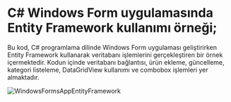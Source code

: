 # C# Windows Form uygulamasında Entity Framework kullanımı örneği;

Bu kod, C# programlama dilinde Windows Form uygulaması geliştirirken Entity Framework kullanarak veritabanı işlemlerini gerçekleştiren bir örnek içermektedir. Kodun içinde veritabanı bağlantısı, ürün ekleme, güncelleme, kategori listeleme, DataGridView kullanımı ve combobox işlemleri yer almaktadır.


![WindowsFormsAppEntityFramework](https://user-images.githubusercontent.com/121159398/234846221-894d64c5-81e5-4d4c-ba2d-0cb0171d4bb1.png)

